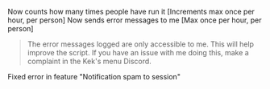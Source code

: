 Now counts how many times people have run it [Increments max once per hour, per person]
Now sends error messages to me [Max once per hour, per person]
> The error messages logged are only accessible to me.
> This will help improve the script.
> If you have an issue with me doing this, make a complaint in the Kek's menu Discord.

Fixed error in feature "Notification spam to session"
